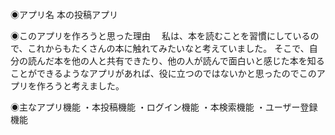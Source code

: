 ◉アプリ名
本の投稿アプリ

◉このアプリを作ろうと思った理由
　私は、本を読むことを習慣にしているので、これからもたくさんの本に触れてみたいなと考えていました。
そこで、自分の読んだ本を他の人と共有できたり、他の人が読んで面白いと感じた本を知ることができるようなアプリがあれば、役に立つのではないかと思ったのでこのアプリを作ろうと考えました。


◉主なアプリ機能
・本投稿機能
・ログイン機能
・本検索機能
・ユーザー登録機能